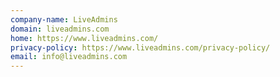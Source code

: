 ```yaml
---
company-name: LiveAdmins
domain: liveadmins.com
home: https://www.liveadmins.com/
privacy-policy: https://www.liveadmins.com/privacy-policy/
email: info@liveadmins.com
---
```




